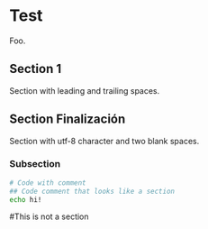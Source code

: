 # Test

Foo.

##     Section 1

Section with leading and trailing spaces.

## Section  Finalización

Section with utf-8 character and two blank spaces.

### Subsection

```bash
# Code with comment
## Code comment that looks like a section
echo hi!
```

#This is not a section

